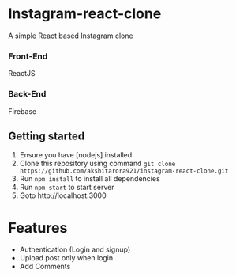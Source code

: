 # Instagram-react-clone
A simple React based Instagram clone

### Front-End 
ReactJS
### Back-End 
Firebase

## Getting started
1. Ensure you have [nodejs] installed
2.  Clone this repository using command `git clone https://github.com/akshitarora921/instagram-react-clone.git`
3.	Run `npm install` to install all dependencies
4.	Run `npm start` to start server
5.	Goto http://localhost:3000

# Features
-  Authentication (Login and signup)
-  Upload post only when login
-  Add Comments
